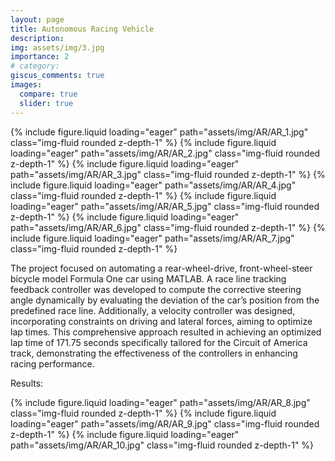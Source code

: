 ```yaml
---
layout: page
title: Autonomous Racing Vehicle
description: 
img: assets/img/3.jpg
importance: 2
# category: 
giscus_comments: true
images:
  compare: true
  slider: true
---
```


<swiper-container keyboard="true" navigation="true" pagination="true" pagination-clickable="true" pagination-dynamic-bullets="true" rewind="true">
  <swiper-slide>{% include figure.liquid loading="eager" path="assets/img/AR/AR_1.jpg" class="img-fluid rounded z-depth-1" %}</swiper-slide>
  <swiper-slide>{% include figure.liquid loading="eager" path="assets/img/AR/AR_2.jpg" class="img-fluid rounded z-depth-1" %}</swiper-slide>
  <swiper-slide>{% include figure.liquid loading="eager" path="assets/img/AR/AR_3.jpg" class="img-fluid rounded z-depth-1" %}</swiper-slide>
  <swiper-slide>{% include figure.liquid loading="eager" path="assets/img/AR/AR_4.jpg" class="img-fluid rounded z-depth-1" %}</swiper-slide>
  <swiper-slide>{% include figure.liquid loading="eager" path="assets/img/AR/AR_5.jpg" class="img-fluid rounded z-depth-1" %}</swiper-slide>
  <swiper-slide>{% include figure.liquid loading="eager" path="assets/img/AR/AR_6.jpg" class="img-fluid rounded z-depth-1" %}</swiper-slide>
  <swiper-slide>{% include figure.liquid loading="eager" path="assets/img/AR/AR_7.jpg" class="img-fluid rounded z-depth-1" %}</swiper-slide>
</swiper-container>

The project focused on automating a rear-wheel-drive, front-wheel-steer bicycle model Formula One car using MATLAB. A race line tracking feedback controller was developed to compute the corrective steering angle dynamically by evaluating the deviation of the car’s position from the predefined race line. Additionally, a velocity controller was designed, incorporating constraints on driving and lateral forces, aiming to optimize lap times. This comprehensive approach resulted in achieving an optimized lap time of 171.75 seconds specifically tailored for the Circuit of America track, demonstrating the effectiveness of the controllers in enhancing racing performance.

<!-- <div class="row mt-3">
    {% include video.liquid path="assets/video/AR.mp4" class="img-fluid rounded z-depth-1" controls=true %}
</div>
<div class="caption">
    A Final Output Video.
</div> -->


Results:

<swiper-container keyboard="true" navigation="true" pagination="true" pagination-clickable="true" pagination-dynamic-bullets="true" rewind="true">
  <swiper-slide>{% include figure.liquid loading="eager" path="assets/img/AR/AR_8.jpg" class="img-fluid rounded z-depth-1" %}</swiper-slide>
  <swiper-slide>{% include figure.liquid loading="eager" path="assets/img/AR/AR_9.jpg" class="img-fluid rounded z-depth-1" %}</swiper-slide>
  <swiper-slide>{% include figure.liquid loading="eager" path="assets/img/AR/AR_10.jpg" class="img-fluid rounded z-depth-1" %}</swiper-slide>
</swiper-container>


<!-- Every project has a beautiful feature showcase page.
It's easy to include images in a flexible 3-column grid format.
Make your photos 1/3, 2/3, or full width.

To give your project a background in the portfolio page, just add the img tag to the front matter like so:

    ---
    layout: page
    title: project
    description: a project with a background image
    img: /assets/img/12.jpg
    ---

<div class="row">
    <div class="col-sm mt-3 mt-md-0">
        {% include figure.liquid loading="eager" path="assets/img/1.jpg" title="example image" class="img-fluid rounded z-depth-1" %}
    </div>
    <div class="col-sm mt-3 mt-md-0">
        {% include figure.liquid loading="eager" path="assets/img/3.jpg" title="example image" class="img-fluid rounded z-depth-1" %}
    </div>
    <div class="col-sm mt-3 mt-md-0">
        {% include figure.liquid loading="eager" path="assets/img/5.jpg" title="example image" class="img-fluid rounded z-depth-1" %}
    </div>
</div>
<div class="caption">
    Caption photos easily. On the left, a road goes through a tunnel. Middle, leaves artistically fall in a hipster photoshoot. Right, in another hipster photoshoot, a lumberjack grasps a handful of pine needles.
</div>
<div class="row">
    <div class="col-sm mt-3 mt-md-0">
        {% include figure.liquid loading="eager" path="assets/img/5.jpg" title="example image" class="img-fluid rounded z-depth-1" %}
    </div>
</div>
<div class="caption">
    This image can also have a caption. It's like magic.
</div>

You can also put regular text between your rows of images.
Say you wanted to write a little bit about your project before you posted the rest of the images.
You describe how you toiled, sweated, _bled_ for your project, and then... you reveal its glory in the next row of images.

<div class="row justify-content-sm-center">
    <div class="col-sm-8 mt-3 mt-md-0">
        {% include figure.liquid path="assets/img/6.jpg" title="example image" class="img-fluid rounded z-depth-1" %}
    </div>
    <div class="col-sm-4 mt-3 mt-md-0">
        {% include figure.liquid path="assets/img/11.jpg" title="example image" class="img-fluid rounded z-depth-1" %}
    </div>
</div>
<div class="caption">
    You can also have artistically styled 2/3 + 1/3 images, like these.
</div>

The code is simple.
Just wrap your images with `<div class="col-sm">` and place them inside `<div class="row">` (read more about the <a href="https://getbootstrap.com/docs/4.4/layout/grid/">Bootstrap Grid</a> system).
To make images responsive, add `img-fluid` class to each; for rounded corners and shadows use `rounded` and `z-depth-1` classes.
Here's the code for the last row of images above:

{% raw %}

```html
<div class="row justify-content-sm-center">
  <div class="col-sm-8 mt-3 mt-md-0">
    {% include figure.liquid path="assets/img/6.jpg" title="example image" class="img-fluid rounded z-depth-1" %}
  </div>
  <div class="col-sm-4 mt-3 mt-md-0">
    {% include figure.liquid path="assets/img/11.jpg" title="example image" class="img-fluid rounded z-depth-1" %}
  </div>
</div>
```

{% endraw %} -->
